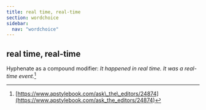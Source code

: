 ```yaml
---
title: real time, real-time
section: wordchoice
sidebar:
  nav: "wordchoice"
---
```

## real time, real-time

Hyphenate as a compound modifier: _It happened in real time. It was a real-time event._[^69]

[^69]: [https://www.apstylebook.com/ask\_the\_editors/24874](https://www.apstylebook.com/ask_the_editors/24874)
